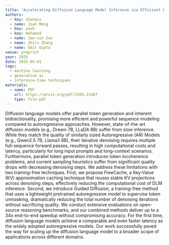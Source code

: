 ```yaml
---
title: 'Accelerating Diffusion Language Model Inference via Efficient KV Caching and Guided Diffusion'
authors:
  - key: zhanqiu
  - name: Jian Meng
  - key: yash
  - key: mohamed
  - name: Jae-sun Seo
  - name: Zhiru Zhang
  - name: Udit Gupta
venue: preprint
year: 2025
date: 2025-05-01
tags:
  - machine learning
  - generative ai
  - inference-time techniques
materials:
  - name: PDF
    url: https://arxiv.org/pdf/2505.21467
    type: file-pdf
---
```

Diffusion language models offer parallel token generation and inherent bidirectionality, promising more efficient and powerful sequence modeling compared to autoregressive approaches. However, state-of-the-art diffusion models (e.g., Dream 7B, LLaDA 8B) suffer from slow inference. While they match the quality of similarly sized Autoregressive (AR) Models (e.g., Qwen2.5 7B, Llama3 8B), their iterative denoising requires multiple full-sequence forward passes, resulting in high computational costs and latency, particularly for long input prompts and long-context scenarios. Furthermore, parallel token generation introduces token incoherence problems, and current sampling heuristics suffer from significant quality drops with decreasing denoising steps. We address these limitations with two training-free techniques. First, we propose FreeCache, a Key-Value (KV) approximation caching technique that reuses stable KV projections across denoising steps, effectively reducing the computational cost of DLM inference. Second, we introduce Guided Diffusion, a training-free method that uses a lightweight pretrained autoregressive model to supervise token unmasking, dramatically reducing the total number of denoising iterations without sacrificing quality. We conduct extensive evaluations on open-source reasoning benchmarks, and our combined methods deliver up to a 34x end-to-end speedup without compromising accuracy. For the first time, diffusion language models achieve a comparable and even faster latency as the widely adopted autoregressive models. Our work successfully paved the way for scaling up the diffusion language model to a broader scope of applications across different domains.
